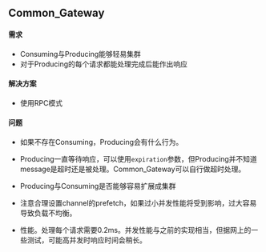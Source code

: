 ## Common_Gateway

#### 需求
* Consuming与Producing能够轻易集群
* 对于Producing的每个请求都能处理完成后能作出响应

#### 解决方案
* 使用RPC模式

#### 问题
* 如果不存在Consuming，Producing会有什么行为。
 * Producing一直等待响应，可以使用`expiration`参数，但Producing并不知道message是超时还是被处理。Common_Gateway可以自行做超时处理。

* Producing与Consuming是否能够容易扩展成集群

* 注意合理设置channel的prefetch，如果过小并发性能将受到影响，过大容易导致负载不均衡。

* 性能。处理每个请求需要0.2ms。并发性能与之前的实现相当，但据网上的一些测试，可能高并发时响应时间会稍长。
